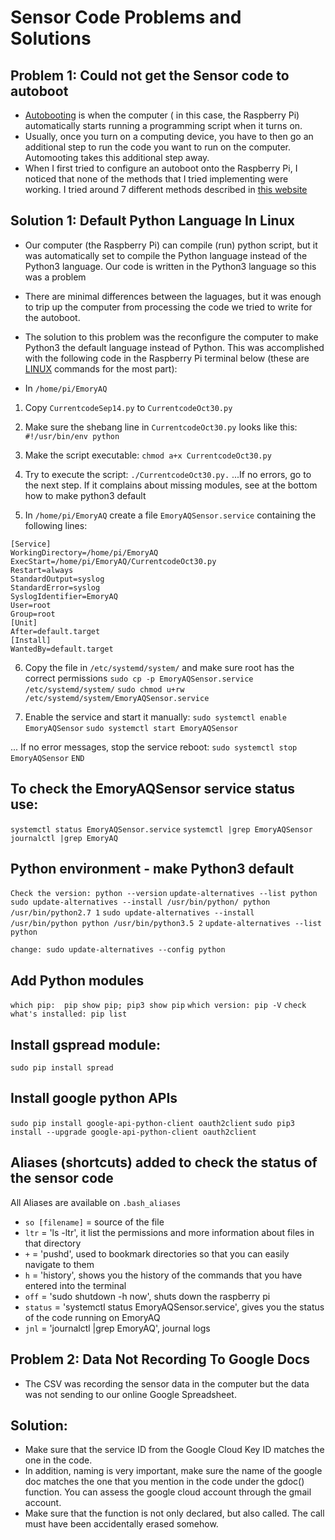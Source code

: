 # Sensor Code Problems and Solutions

## Problem 1: Could not get the Sensor code to autoboot
* [Autobooting](https://www.instructables.com/id/Raspberry-PI-auto-boot/) is when the computer ( in this case, the Raspberry Pi) automatically starts running a programming script when it turns on. 
* Usually, once you turn on a computing device, you have to then go an additional step to run the code you want to run on the computer. Automooting takes this additional step away. 
* When I first tried to configure an autoboot onto the Raspberry Pi, I noticed that none of the methods that I tried implementing were working. I tried around 7 different methods described in [this website](https://www.instructables.com/id/Raspberry-PI-auto-boot/)

## Solution 1: Default Python Language In Linux
* Our computer (the Raspberry Pi) can compile (run) python script, but it was automatically set to compile the Python language instead of the Python3 language. Our code is written in the Python3 language so this was a problem
* There are minimal differences between the laguages, but it was enough to trip up the computer from processing the code we tried to write for the autoboot.
* The solution to this problem was the reconfigure the computer to make Python3 the default language instead of Python. This was accomplished with the following code in the Raspberry Pi terminal below (these are [LINUX](https://computer.howstuffworks.com/question246.htm) commands for the most part):

* In `/home/pi/EmoryAQ `
1. Copy  `CurrentcodeSep14.py` to `CurrentcodeOct30.py`
2. Make sure the shebang line in `CurrentcodeOct30.py` looks like this: 
```#!/usr/bin/env python```
3. Make the script executable: 
```chmod a+x CurrentcodeOct30.py```
4. Try to execute the script: 
```./CurrentcodeOct30.py.```
...If no errors, go to the next step. If it complains about missing modules, see at the bottom how to make python3 default

5. In `/home/pi/EmoryAQ` create a file `EmoryAQSensor.service` containing the following lines:
```
[Service]
WorkingDirectory=/home/pi/EmoryAQ
ExecStart=/home/pi/EmoryAQ/CurrentcodeOct30.py
Restart=always
StandardOutput=syslog
StandardError=syslog
SyslogIdentifier=EmoryAQ
User=root
Group=root
[Unit]
After=default.target
[Install]
WantedBy=default.target
```
6. Copy the file in `/etc/systemd/system/` and make sure root has the correct permissions
```sudo cp -p EmoryAQSensor.service /etc/systemd/system/```
```sudo chmod u+rw /etc/systemd/system/EmoryAQSensor.service```

7. Enable the service and start it manually:
```sudo systemctl enable EmoryAQSensor```
```sudo systemctl start EmoryAQSensor```

... If no error messages, stop the service reboot:
```sudo systemctl stop EmoryAQSensor```
```END```

## To check the EmoryAQSensor service status use: 
```systemctl status EmoryAQSensor.service```
```systemctl |grep EmoryAQSensor```
```journalctl |grep EmoryAQ```



## Python environment - make Python3 default
```Check the version: python --version```
```update-alternatives --list python```
```sudo update-alternatives --install /usr/bin/python/ python /usr/bin/python2.7 1```
```sudo update-alternatives --install /usr/bin/python python /usr/bin/python3.5 2```
```update-alternatives --list python```

```change: sudo update-alternatives --config python```


## Add Python modules
```which pip:  pip show pip; pip3 show pip```
```which version: pip -V```
```check what's installed: pip list```

## Install gspread module:
```sudo pip install spread```

## Install google python APIs
```sudo pip install google-api-python-client oauth2client```
```sudo pip3 install --upgrade google-api-python-client oauth2client```

## Aliases (shortcuts) added to check the status of the sensor code
 All Aliases are available on ```.bash_aliases```

* ```so [filename]``` = source of the file
* ```ltr``` = 'ls -ltr', it list the permissions and more information about files in that directory 
* ```+``` = 'pushd', used to bookmark directories so that you can easily navigate to them 
* ```h``` = 'history', shows you the history of the commands that you have entered into the terminal 
* ```off``` = 'sudo shutdown -h now', shuts down the raspberry pi
* ```status``` = 'systemctl status EmoryAQSensor.service', gives you the status of the code running on EmoryAQ
* ```jnl``` =  'journalctl |grep EmoryAQ', journal logs 

## Problem 2: Data Not Recording To Google Docs
* The CSV was recording the sensor data in the computer but the data was not sending to our online Google Spreadsheet.

## Solution:
* Make sure that the service ID from the Google Cloud Key ID matches the one in the code.
* In addition, naming is very important, make sure the name of the google doc matches the one that you mention in the code under the gdoc() function. You can assess the google cloud account through the gmail account. 
* Make sure that the function is not only declared, but also called. The call must have been accidentally erased somehow. 



